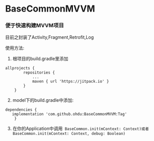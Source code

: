# BaseCommonMVVM

###  便于快速构建MVVM项目

目前之封装了Activity,Fragment,Retrofit,Log

使用方法:

1. 根项目的build.gradle里添加
```
allprojects {
		repositories {
			...
			maven { url 'https://jitpack.io' }
		}
	}
```

2.  model下的build.gradle中添加:
```
dependencies {
   implementation 'com.github.ohdu:BaseCommonMVVM:Tag'
	}
```
3. 在你的Application中调用``` BaseCommon.init(mContext: Context)或者BaseCommon.init(mContext: Context, debug: Boolean)```
